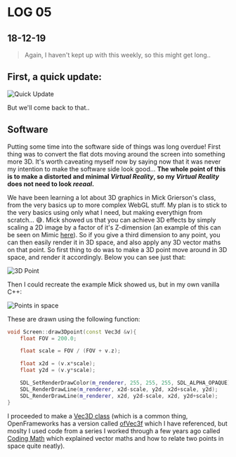 # LOG 05
## 18-12-19

> Again, I haven't kept up with this weekly, so this might get long..

## First, a quick update:

![Quick Update](https://live.staticflickr.com/65535/49238777647_c1415e7d1b_k.jpg)

But we'll come back to that..

## Software

Putting some time into the software side of things was long overdue! First thing was to convert the flat dots moving around the screen into something more 3D. It's worth caveating myself now by saying now that it was never my intention to make the software side look good... __The whole point of this is to make a distorted and minimal _Virtual Reality_, so my _Virtual Reality_ does not need to look _reeaal_.__

We have been learning a lot about 3D graphics in Mick Grierson's class, from the very basics up to more complex WebGL stuff. My plan is to stick to the very basics using only what I need, but making everythign from scratch... :sweat_smile:. Mick showed us that you can achieve 3D effects by simply scaling a 2D image by a factor of it's Z-dimension (an example of this can be seen on Mimic [here](https://mimicproject.com/code/9aa3e672-a3b8-52f5-7c5c-7d7ef75c3f99)). So if you give a third dimension to any point, you can then easily render it in 3D space, and also apply any 3D vector maths on that point. So first thing to do was to make a 3D point move around in 3D space, and render it accordingly. Below you can see just that:

![3D Point](https://media.giphy.com/media/Ke2wdCwvncTSZ31qmV/giphy.gif)

Then I could recreate the example Mick showed us, but in my own vanilla C++:

![Points in space](https://media.giphy.com/media/U1Uo1YBU32YbSkxqpe/giphy.gi://media.giphy.com/media/U1Uo1YBU32YbSkxqpe/giphy.gif)

These are drawn using the following function:

```c++
void Screen::draw3Dpoint(const Vec3d &v){
    float FOV = 200.0;

    float scale = FOV / (FOV + v.z);

    float x2d = (v.x*scale);
    float y2d = (v.y*scale);

    SDL_SetRenderDrawColor(m_renderer, 255, 255, 255, SDL_ALPHA_OPAQUE);
    SDL_RenderDrawLine(m_renderer, x2d-scale, y2d, x2d+scale, y2d);
    SDL_RenderDrawLine(m_renderer, x2d, y2d-scale, x2d, y2d+scale);
}
```

I proceeded to make a [Vec3D class](https://github.com/joshmurr/cci_pcomp/blob/master/project/main/cpp/vec3d.cpp) (which is a common thing, OpenFrameworks has a version called [ofVec3f](https://openframeworks.cc///documentation/math/ofVec3f/) which I have referenced, but moslty I used code from a series I worked through a few years ago called [Coding Math](https://www.youtube.com/user/codingmath/) which explained vector maths and how to relate two points in space quite neatly).
